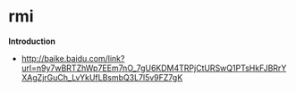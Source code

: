 # rmi

**Introduction**

  - http://baike.baidu.com/link?url=n9y7wBRTZhWp7EEm7nO_7gU6KDM4TRPjCtURSwQ1PTsHkFJBRrYXAgZjrGuCh_LvYkUfLBsmbQ3L7l5v9FZ7gK

